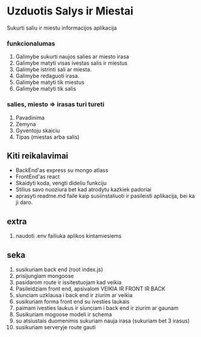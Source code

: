 # Uzduotis Salys ir Miestai

Sukurti saliu ir miestu informacijos aplikacija

### funkcionalumas

1. Galimybe sukurti naujos salies ar miesto irasa
2. Galimybe matyti visas ivestas salis ir miestus
3. Galimybe istrinti sali ar miesta.
4. Galimybe redaguoti irasa.
5. Galimybe matyti tik miestus
6. Galimybe matyti tik salis

### salies, miesto => irasas turi tureti

1. Pavadinima
2. Zemyna
3. Gyventoju skaiciu
4. Tipas (miestas arba salis)

## Kiti reikalavimai

- BackEnd'as express su mongo atlass
- FrontEnd'as react
- Skaidyti koda, vengti dideliu funkciju
- Stilius savo nuoziura bet kad atrodytu kazkiek padoriai
- aprasyti readme.md faile kaip susiinstaliuoti ir pasileisti aplikacija, bei ka ji daro.

## extra

1. naudoti .env failiuka aplikos kintamiesiems

## seka

1. susikuriam back end (root index.js)
2. prisijungiam mongoose
3. pasidarom route ir issitestuojam kad veikia
4. Pasileidziam front end, apsivalom
   VEIKIA IR FRONT IR BACK
5. siunciam uzklausa i back end ir ziurim ar veikia
6. susikuriam forma front end su ivesties laukais
7. paimam ivesties laukus ir siunciam i back end ir ziurim ar gaunam
8. Susikuriam mogoose modeli ir schema
9. su atsiustais duomenimis sukuriam nauja irasa (sukuriam bet 3 irasus)
10. susikuriam serveryje route gauti
